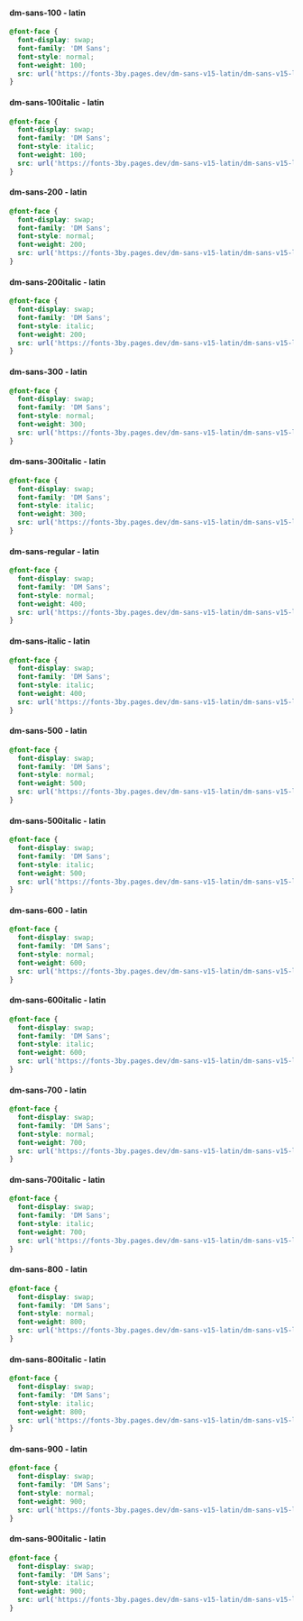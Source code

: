 #### dm-sans-100 - latin
```css
@font-face {
  font-display: swap;
  font-family: 'DM Sans';
  font-style: normal;
  font-weight: 100;
  src: url('https://fonts-3by.pages.dev/dm-sans-v15-latin/dm-sans-v15-latin-100.woff2') format('woff2');
}
```

#### dm-sans-100italic - latin
```css
@font-face {
  font-display: swap;
  font-family: 'DM Sans';
  font-style: italic;
  font-weight: 100;
  src: url('https://fonts-3by.pages.dev/dm-sans-v15-latin/dm-sans-v15-latin-100italic.woff2') format('woff2');
}
```

#### dm-sans-200 - latin
```css
@font-face {
  font-display: swap;
  font-family: 'DM Sans';
  font-style: normal;
  font-weight: 200;
  src: url('https://fonts-3by.pages.dev/dm-sans-v15-latin/dm-sans-v15-latin-200.woff2') format('woff2');
}
```

#### dm-sans-200italic - latin
```css
@font-face {
  font-display: swap;
  font-family: 'DM Sans';
  font-style: italic;
  font-weight: 200;
  src: url('https://fonts-3by.pages.dev/dm-sans-v15-latin/dm-sans-v15-latin-200italic.woff2') format('woff2');
}
```

#### dm-sans-300 - latin
```css
@font-face {
  font-display: swap;
  font-family: 'DM Sans';
  font-style: normal;
  font-weight: 300;
  src: url('https://fonts-3by.pages.dev/dm-sans-v15-latin/dm-sans-v15-latin-300.woff2') format('woff2');
}
```

#### dm-sans-300italic - latin
```css
@font-face {
  font-display: swap;
  font-family: 'DM Sans';
  font-style: italic;
  font-weight: 300;
  src: url('https://fonts-3by.pages.dev/dm-sans-v15-latin/dm-sans-v15-latin-300italic.woff2') format('woff2');
}
```

#### dm-sans-regular - latin
```css
@font-face {
  font-display: swap;
  font-family: 'DM Sans';
  font-style: normal;
  font-weight: 400;
  src: url('https://fonts-3by.pages.dev/dm-sans-v15-latin/dm-sans-v15-latin-regular.woff2') format('woff2');
}
```

#### dm-sans-italic - latin
```css
@font-face {
  font-display: swap;
  font-family: 'DM Sans';
  font-style: italic;
  font-weight: 400;
  src: url('https://fonts-3by.pages.dev/dm-sans-v15-latin/dm-sans-v15-latin-italic.woff2') format('woff2');
}
```

#### dm-sans-500 - latin
```css
@font-face {
  font-display: swap;
  font-family: 'DM Sans';
  font-style: normal;
  font-weight: 500;
  src: url('https://fonts-3by.pages.dev/dm-sans-v15-latin/dm-sans-v15-latin-500.woff2') format('woff2');
}
```

#### dm-sans-500italic - latin
```css
@font-face {
  font-display: swap;
  font-family: 'DM Sans';
  font-style: italic;
  font-weight: 500;
  src: url('https://fonts-3by.pages.dev/dm-sans-v15-latin/dm-sans-v15-latin-500italic.woff2') format('woff2');
}
```

#### dm-sans-600 - latin
```css
@font-face {
  font-display: swap;
  font-family: 'DM Sans';
  font-style: normal;
  font-weight: 600;
  src: url('https://fonts-3by.pages.dev/dm-sans-v15-latin/dm-sans-v15-latin-600.woff2') format('woff2');
}
```

#### dm-sans-600italic - latin
```css
@font-face {
  font-display: swap;
  font-family: 'DM Sans';
  font-style: italic;
  font-weight: 600;
  src: url('https://fonts-3by.pages.dev/dm-sans-v15-latin/dm-sans-v15-latin-600italic.woff2') format('woff2');
}
```

#### dm-sans-700 - latin
```css
@font-face {
  font-display: swap;
  font-family: 'DM Sans';
  font-style: normal;
  font-weight: 700;
  src: url('https://fonts-3by.pages.dev/dm-sans-v15-latin/dm-sans-v15-latin-700.woff2') format('woff2');
}
```

#### dm-sans-700italic - latin
```css
@font-face {
  font-display: swap;
  font-family: 'DM Sans';
  font-style: italic;
  font-weight: 700;
  src: url('https://fonts-3by.pages.dev/dm-sans-v15-latin/dm-sans-v15-latin-700italic.woff2') format('woff2');
}
```

#### dm-sans-800 - latin
```css
@font-face {
  font-display: swap;
  font-family: 'DM Sans';
  font-style: normal;
  font-weight: 800;
  src: url('https://fonts-3by.pages.dev/dm-sans-v15-latin/dm-sans-v15-latin-800.woff2') format('woff2');
}
```

#### dm-sans-800italic - latin
```css
@font-face {
  font-display: swap;
  font-family: 'DM Sans';
  font-style: italic;
  font-weight: 800;
  src: url('https://fonts-3by.pages.dev/dm-sans-v15-latin/dm-sans-v15-latin-800italic.woff2') format('woff2');
}
```

#### dm-sans-900 - latin
```css
@font-face {
  font-display: swap;
  font-family: 'DM Sans';
  font-style: normal;
  font-weight: 900;
  src: url('https://fonts-3by.pages.dev/dm-sans-v15-latin/dm-sans-v15-latin-900.woff2') format('woff2');
}
```

#### dm-sans-900italic - latin
```css
@font-face {
  font-display: swap;
  font-family: 'DM Sans';
  font-style: italic;
  font-weight: 900;
  src: url('https://fonts-3by.pages.dev/dm-sans-v15-latin/dm-sans-v15-latin-900italic.woff2') format('woff2');
}
```

